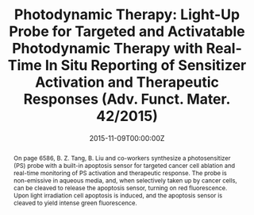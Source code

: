 ---
title: 'Photodynamic Therapy: Light-Up Probe for Targeted and Activatable Photodynamic Therapy with Real-Time In Situ Reporting of Sensitizer Activation and Therapeutic Responses (Adv. Funct. Mater. 42/2015)'

# Authors
# If you created a profile for a user (e.g. the default `admin` user), write the username (folder name) here
# and it will be replaced with their full name and linked to their profile.
authors:
  - Youyong Yuan
  - Chong-Jing Zhang
  - Ryan T. K. Kwok
  - Shidang Xu
  - Ruoyu Zhang
  - Jien Wu
  - Ben Zhong Tang*
  - Bin Liu*

# Author notes (optional)
author_notes:
  - 'Equal contribution'
  - 'Equal contribution'
  - 'Equal contribution'
  - 'Equal contribution'
  - 'Equal contribution'
  - 'Equal contribution'
  - 'Corresponding author'
  - 'Corresponding author'

date: '2015-11-09T00:00:00Z'
doi: '10.1002/adfm.201570273'

# Schedule page publish date (NOT publication's date).
publishDate: '2015-11-09T00:00:00Z'

# Publication type.
# Accepts a single type but formatted as a YAML list (for Hugo requirements).
# Enter a publication type from the CSL standard.
publication_types: ['Inside Back Cover-journal']

# Publication name and optional abbreviated publication name.
publication: In *Advanced Functional Materials*
publication_short: In *Advanced Functional Materials*

abstract: On page 6586, B. Z. Tang, B. Liu and co-workers synthesize a photosensitizer (PS) probe with a built-in apoptosis sensor for targeted cancer cell ablation and real-time monitoring of PS activation and therapeutic response. The probe is non-emissive in aqueous media, and, when selectively taken up by cancer cells, can be cleaved to release the apoptosis sensor, turning on red fluorescence. Upon light irradiation cell apoptosis is induced, and the apoptosis sensor is cleaved to yield intense green fluorescence.

# Summary. An optional shortened abstract.
summary: On page 6586, B. Z. Tang, B. Liu and co-workers synthesize a photosensitizer (PS) probe with a built-in apoptosis sensor for targeted cancer cell ablation and real-time monitoring of PS activation and therapeutic response. The probe is non-emissive in aqueous media, and, when selectively taken up by cancer cells, can be cleaved to release the apoptosis sensor, turning on red fluorescence. Upon light irradiation cell apoptosis is induced, and the apoptosis sensor is cleaved to yield intense green fluorescence.
tags: []

# Display this page in the Featured widget?
featured: true

# Custom links (uncomment lines below)
# links:
# - name: Custom Link
#   url: http://example.org

url_pdf: 'https://onlinelibrary.wiley.com/doi/epdf/10.1002/adfm.201570273'
url_code: ''
url_dataset: ''
url_poster: ''
url_project: ''
url_slides: ''
url_source: ''
url_video: ''

# Featured image
# To use, add an image named `featured.jpg/png` to your page's folder.
# image:
#   caption: 'Image credit: [**Unsplash**](https://unsplash.com/photos/pLCdAaMFLTE)'
#   focal_point: ''
#   preview_only: false
---